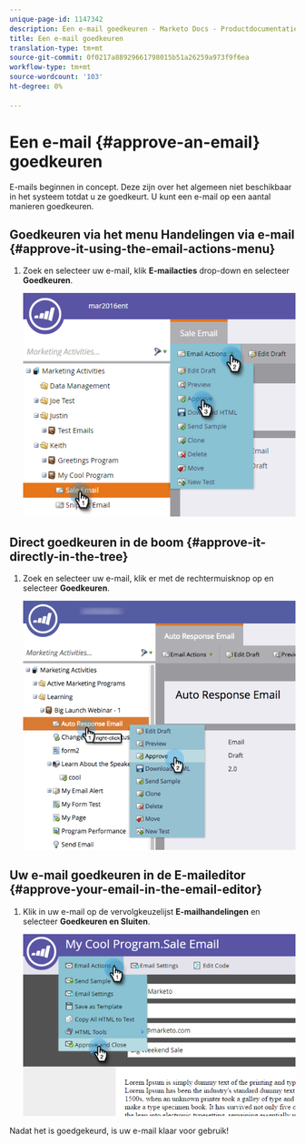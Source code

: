 ```yaml
---
unique-page-id: 1147342
description: Een e-mail goedkeuren - Marketo Docs - Productdocumentatie
title: Een e-mail goedkeuren
translation-type: tm+mt
source-git-commit: 0f0217a88929661798015b51a26259a973f9f6ea
workflow-type: tm+mt
source-wordcount: '103'
ht-degree: 0%

---
```



# Een e-mail {#approve-an-email} goedkeuren

E-mails beginnen in concept. Deze zijn over het algemeen niet beschikbaar in het systeem totdat u ze goedkeurt. U kunt een e-mail op een aantal manieren goedkeuren.

## Goedkeuren via het menu Handelingen via e-mail {#approve-it-using-the-email-actions-menu}

1. Zoek en selecteer uw e-mail, klik **E-mailacties** drop-down en selecteer **Goedkeuren**.

   ![](assets/one.png)

## Direct goedkeuren in de boom {#approve-it-directly-in-the-tree}

1. Zoek en selecteer uw e-mail, klik er met de rechtermuisknop op en selecteer **Goedkeuren**.

   ![](assets/approveemail.png)

## Uw e-mail goedkeuren in de E-maileditor {#approve-your-email-in-the-email-editor}

1. Klik in uw e-mail op de vervolgkeuzelijst **E-mailhandelingen** en selecteer **Goedkeuren en Sluiten**.

   ![](assets/three.png)

Nadat het is goedgekeurd, is uw e-mail klaar voor gebruik!
